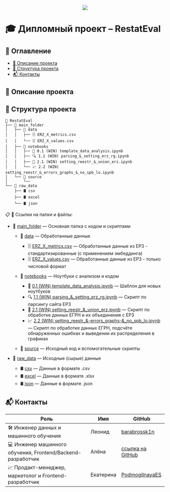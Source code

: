 <p align="center">
  <img src="https://img.shields.io/badge/Дипломный%20проект-RestatEval-ff69b4?style=for-the-badge&logo=github&logoColor=white">
</p>

# 🎓 Дипломный проект – RestatEval  

## 📖 Оглавление  
- [📌 Описание проекта](#описание-проекта)  
- [📂 Структура проекта](#структура-проекта)  
- [📬 Контакты](#контакты)  

## 📌 Описание проекта  

## 📂 Структура проекта  

```
📁 RestatEval
├── 📁 main_folder
│   ├── 📁 data
│   │   ├── 🗄️ ERZ_X_metrics.csv
│   │   └── 🗄️ ERZ_X_values.csv
│   ├── 📁 notebooks              
│   │   ├── 📓 0.1 (WIN) template_data_analysis.ipynb  
│   │   ├── 🔍 1.1 (WIN) parsing_&_setting_erz_rg.ipynb
│   │   ├── 💼 2.1 (WIN) setting_reestr_&_union_erz.ipynb
│   │   └── 📈 2.2 (WIN) setting_reestr_&_errors_graphs_&_no_spb_lo.ipynb
│   └── 📁 source  
│       └── 
└── 📁 raw_data               
    ├── 🛢️ csv         
    ├── 🛢️ excel         
    └── 🛢️ json        
```
:clipboard:
🔗 Ссылки на папки и файлы:

- 📂 [main_folder](main_folder) — Основная папка с кодом и скриптами  

  * 📁 [data](main_folder/data) — Обработанные данные  

    - 🗄️ [ERZ_X_metrics.csv](main_folder/data/ERZ_X_metrics.csv) — Обработанные данные из ЕРЗ - стандартизированные (с применением эмбеддинга)  
    - 🗄️ [ERZ_X_values.csv](main_folder/data/ERZ_X_values.csv) — Обработанные данные из ЕРЗ - только числовой формат  

  * 📁 [notebooks](main_folder/notebooks) — Ноутбуки с анализом и кодом  

    - 📓 [0.1 (WIN) template_data_analysis.ipynb](main_folder/notebooks/0.1_(WIN)_template_data_analysis.ipynb) — Шаблон для новых ноутбуков  
    - 🔍 [1.1 (WIN) parsing_&_setting_erz_rg.ipynb](main_folder/notebooks/1.1_(WIN)_parsing_&_setting_erz_rg.ipynb) — Скрипт по парсингу сайта ЕРЗ
    - 💼 [2.1 (WIN) setting_reestr_&_union_erz.ipynb](main_folder/notebooks/2.1_(WIN)_setting_reestr_&_union_erz.ipynb) — Скрипт по обработке данных ЕГРН и их объединения с ЕРЗ
    - 📈 [2.2 (WIN) setting_reestr_&-errors_graphs-&_no_spb_lo.ipynb](main_folder/notebooks/2.2_(WIN)_setting_reestr_&_errors_graphs_&_no_spb_lo.ipynb) — Скрипт по обработке данных ЕГРН, подсчёте обнаруженных ошибках и выведении их распределения в графиках

  * 📁 [source](source) — Исходный код и вспомогательные скрипты  

- 📂 [raw_data](raw_data) — Исходные (сырые) данные  

  * 🛢️ [csv](raw_data/csv) — Данные в формате .csv  
  * 🛢️ [excel](raw_data/excel) — Данные в формате .xlsx    
  * 🛢️ [json](raw_data/json) — Данные в формате .json  

## 📬 Контакты
| Роль | Имя | GitHub |
| -----| --- | ------ |
| 🛠️ Инженер данных и машинного обучения | Леонид | [barabrossk1n](https://github.com/barbarossk1n) |
| 💻 Инженер машинного обучения, Frontend/Backend-разработчик | Алёна | [ссылка на GitHub]() |
| 📈 Продакт-менеджер, маркетолог и Frontend-разработчик | Екатерина | [PodmogilnayaES](https://github.com/PodmogilnayaES) |
